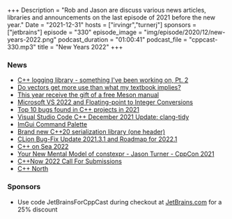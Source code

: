 +++
Description = "Rob and Jason are discuss various news articles, libraries and announcements on the last episode of 2021 before the new year."
Date = "2021-12-31"
hosts = ["irvingr","turnerj"]
sponsors = ["jetbrains"]
episode = "330"
episode_image = "img/episode/2020/12/new-years-2022.png"
podcast_duration = "01:00:41"
podcast_file = "cppcast-330.mp3"
title = "New Years 2022"
+++

### News ###

 - [C++ logging library - something I've been working on, Pt. 2](https://old.reddit.com/r/cpp/comments/rnwq2g/c_logging_library_something_ive_been_working_on/)
 - [Do vectors get more use than what my textbook implies?](https://old.reddit.com/r/cpp/comments/rnqy8r/do_vectors_get_more_use_than_what_my_textbook/)
 - [This year receive the gift of a free Meson manual](https://nibblestew.blogspot.com/2021/12/this-year-receive-gift-of-free-meson.html)
 - [Microsoft VS 2022 and Floating-point to Integer Conversions](https://devblogs.microsoft.com/cppblog/microsoft-visual-studio-2022-and-floating-point-to-integer-conversions/)
 - [Top 10 bugs found in C++ projects in 2021](https://pvs-studio.com/en/blog/posts/cpp/0901/)
 - [Visual Studio Code C++ December 2021 Update: clang-tidy](https://devblogs.microsoft.com/cppblog/visual-studio-code-c-december-2021-update-clang-tidy/)
 - [ImGui Command Palette](https://github.com/hnOsmium0001/imgui-command-palette)
 - [Brand new C++20 serialization library (one header)](https://old.reddit.com/r/cpp/comments/rin3at/brand_new_c20_serialization_library_one_header/)
 - [CLion Bug-Fix Update 2021.3.1 and Roadmap for 2022.1](https://blog.jetbrains.com/clion/2021/12/clion-update-roadmap-2022-1/)
 - [C++ on Sea 2022](https://cpponsea.uk/news/cpp-on-sea-2022.html)
 - [Your New Mental Model of constexpr - Jason Turner - CppCon 2021](https://www.youtube.com/watch?v=afc6WEJV6VE&list=PLHTh1InhhwT6vjwMy3RG5Tnahw0G9qIx6&index=20)
 - [C++Now 2022 Call For Submissions](https://cppnow.org/announcements/2021/12/2022-CfS/)
 - [C++ North](https://cppnorth.ca/)

### Sponsors ###

- Use code JetBrainsForCppCast during checkout at [JetBrains.com](https://jb.gg/cppcast) for a 25% discount